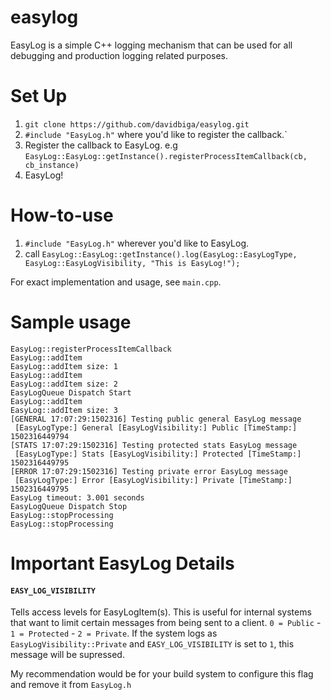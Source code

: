 # easylog
EasyLog is a simple C++ logging mechanism that can be used for all debugging and production logging related purposes.
# Set Up
1. `git clone https://github.com/davidbiga/easylog.git`
2. `#include "EasyLog.h"` where you'd like to register the callback.`
3. Register the callback to EasyLog. e.g `EasyLog::EasyLog::getInstance().registerProcessItemCallback(cb, cb_instance)`
4. EasyLog!

# How-to-use
1. `#include "EasyLog.h"` wherever you'd like to EasyLog.
2. call `EasyLog::EasyLog::getInstance().log(EasyLog::EasyLogType, EasyLog::EasyLogVisibility, "This is EasyLog!");`

For exact implementation and usage, see `main.cpp`.

# Sample usage
```
EasyLog::registerProcessItemCallback
EasyLog::addItem
EasyLog::addItem size: 1
EasyLog::addItem
EasyLog::addItem size: 2
EasyLogQueue Dispatch Start
EasyLog::addItem
EasyLog::addItem size: 3
[GENERAL 17:07:29:1502316] Testing public general EasyLog message
 [EasyLogType:] General [EasyLogVisibility:] Public [TimeStamp:] 1502316449794
[STATS 17:07:29:1502316] Testing protected stats EasyLog message
 [EasyLogType:] Stats [EasyLogVisibility:] Protected [TimeStamp:] 1502316449795
[ERROR 17:07:29:1502316] Testing private error EasyLog message
 [EasyLogType:] Error [EasyLogVisibility:] Private [TimeStamp:] 1502316449795
EasyLog timeout: 3.001 seconds
EasyLogQueue Dispatch Stop
EasyLog::stopProcessing
EasyLog::stopProcessing
```

# Important EasyLog Details
#### `EASY_LOG_VISIBILITY`
Tells access levels for EasyLogItem(s).  This is useful for internal systems that want to limit certain messages from being sent to a client. `0 = Public` - `1 = Protected` - `2 = Private`.  If the system logs as `EasyLogVisibility::Private` and `EASY_LOG_VISIBILITY` is set to `1`, this message will be supressed.

My recommendation would be for your build system to configure this flag and remove it from `EasyLog.h`
